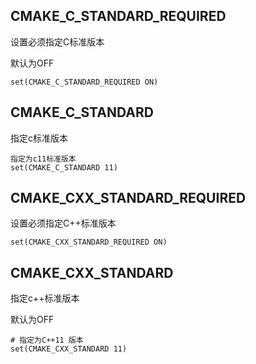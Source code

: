 ## CMAKE_C_STANDARD_REQUIRED
设置必须指定C标准版本

默认为OFF

```
set(CMAKE_C_STANDARD_REQUIRED ON)
```

## CMAKE_C_STANDARD
指定c标准版本
```
指定为c11标准版本
set(CMAKE_C_STANDARD 11)
```

## CMAKE_CXX_STANDARD_REQUIRED
设置必须指定C++标准版本

```
set(CMAKE_CXX_STANDARD_REQUIRED ON)
```

## CMAKE_CXX_STANDARD
指定c++标准版本

默认为OFF

```
# 指定为C++11 版本
set(CMAKE_CXX_STANDARD 11)
```